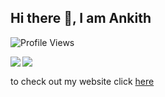 ## Hi there 👋, I am Ankith
![Profile Views](https://api.ghprofile.me/view?username=AnkithAbhayan&label=profile_views)

<img align="left" src="https://github-readme-stats.vercel.app/api?username=AnkithAbhayan&show_icons=true&theme=merko&hide_border=true&include_all_commits=true" />
<img align="left" src="https://github-readme-stats.vercel.app/api/top-langs/?username=AnkithAbhayan&card_width=325&show_icons=true&theme=tokyonight&show_icons=true&hide_border=false"/><br>  

to check out my website click [here](https://www.youtube.com/watch?v=j5a0jTc9S10)

